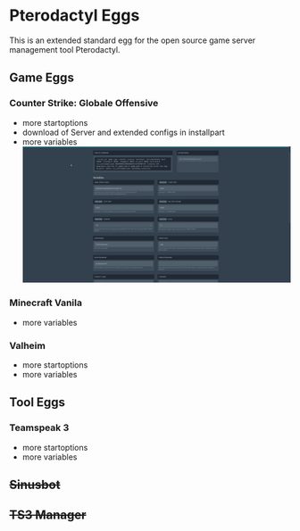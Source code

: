 # Pterodactyl Eggs
This is an extended standard egg for the open source game server management tool Pterodactyl.

## Game Eggs
### Counter Strike: Globale Offensive 
* more startoptions
* download of Server and extended configs in installpart
* more variables
![Image](https://github.com/Mashlex/Pterodactyl-Eggs/blob/b2e2f6e5685637bf565f52f8ec53508fdddec43f/img/csgo-optionen.gif)

### Minecraft Vanila
* more variables

### Valheim
* more startoptions
* more variables

## Tool Eggs
### Teamspeak 3
* more startoptions
* more variables

## ~~Sinusbot~~
## ~~TS3 Manager~~
